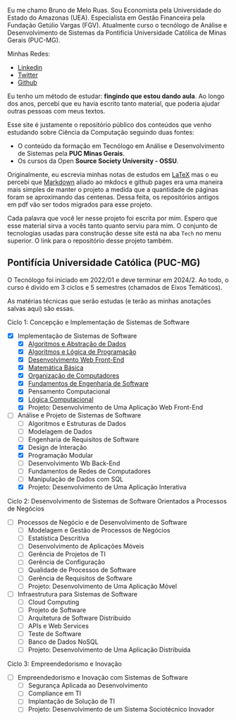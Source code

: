<link rel="stylesheet" href="//cdnjs.cloudflare.com/ajax/libs/highlight.js/11.2.0/styles/atom-one-dark-reasonable.min.css">
<script src="//cdnjs.cloudflare.com/ajax/libs/highlight.js/11.2.0/highlight.min.js"></script>
<script>hljs.initHighlightingOnLoad();</script>

Eu me chamo Bruno de Melo Ruas. Sou Economista pela Universidade do Estado do Amazonas (UEA). Especialista em Gestão Financeira pela Fundação Getúlio Vargas (FGV). Atualmente curso o tecnólogo de Análise e Desenvolvimento de Sistemas da Pontifícia Universidade Católica de Minas Gerais (PUC-MG).

Minhas Redes:

 - [Linkedin](https://www.linkedin.com/in/brunoruas2/)
 - [Twitter](https://twitter.com/bruno_ruas2)
 - [Github](https://github.com/brunoruas2)

Eu tenho um método de estudar: **fingindo que estou dando aula**. Ao longo dos anos, percebi que eu havia escrito tanto material, que poderia ajudar outras pessoas com meus textos.

Esse site é justamente o repositório público dos conteúdos que venho estudando sobre Ciência da Computação seguindo duas fontes:

 - O conteúdo da formação em Tecnólogo em Análise e Desenvolvimento de Sistemas pela **PUC Minas Gerais**.
 - Os cursos da Open **Source Society University - OSSU**.

Originalmente, eu escrevia minhas notas de estudos em [LaTeX](https://www.latex-project.org/#:~:text=LaTeX%20is%20a%20high%2Dquality,is%20available%20as%20free%20software.) mas o eu percebi que [Markdown](https://www.markdownguide.org/) aliado ao mkdocs e github pages era uma maneira mais simples de manter o projeto a medida que a quantidade de páginas foram se aproximando das centenas. Dessa feita, os repositórios antigos em pdf vão ser todos migrados para esse projeto.

Cada palavra que você ler nesse projeto foi escrita por mim. Espero que esse material sirva a vocês tanto quanto serviu para mim. O conjunto de tecnologias usadas para construção desse site está na aba `Tech` no menu superior. O link para o repositório desse projeto também.

## Pontifícia Universidade Católica (PUC-MG)

O Tecnólogo foi iniciado em 2022/01 e deve terminar em 2024/2. Ao todo, o curso é divido em 3 ciclos e 5 semestres (chamados de Eixos Temáticos).

As matérias técnicas que serão estudas (e terão as minhas anotações salvas aqui) são essas.

Ciclo 1: Concepção e Implementação de Sistemas de Software

  - [x] Implementação de Sistemas de Software
      - [x] [Algoritmos e Abstração de Dados](/CC_site/nav/PUC/eixo1/algoritmos_e_abstracao/)
      - [x] [Algoritmos e Lógica de Programação](/CC_site/nav/PUC/eixo1/algoritmos_e_logica/)
      - [x] [Desenvolvimento Web Front-End](/CC_site/nav/PUC/eixo1/desenvolvimento_web/)
      - [x] [Matemática Básica](/CC_site/nav/PUC/eixo1/matematica_basica/)
      - [x] [Organização de Computadores](/CC_site/nav/PUC/eixo1/organizacao_computadores/)
      - [x] [Fundamentos de Engenharia de Software](/CC_site/nav/PUC/eixo1/fundamentos_eng_soft/)
      - [x] Pensamento Computacional
      - [x] [Lógica Computacional](/CC_site/nav/PUC/eixo1/logica_comp/)
      - [x] Projeto: Desenvolvimento de Uma Aplicação Web Front-End

  - [ ] Análise e Projeto de Sistemas de Software
      - [ ] Algoritmos e Estruturas de Dados
      - [ ] Modelagem de Dados
      - [ ] Engenharia de Requisitos de Software
      - [x] Design de Interação
      - [x] Programação Modular
      - [ ] Desenvolvimento Wb Back-End
      - [ ] Fundamentos de Redes de Computadores
      - [ ] Manipulação de Dados com SQL
      - [x] Projeto: Desenvolvimento de Uma Aplicação Interativa

Ciclo 2: Desenvolvimento de Sistemas de Software Orientados a Processos de Negócios

  - [ ] Processos de Negócio e de Desenvolvimento de Software
      - [ ] Modelagem e Gestão de Processos de Negócios
      - [ ] Estatística Descritiva
      - [ ] Desenvolvimento de Aplicações Móveis
      - [ ] Gerência de Projetos de TI
      - [ ] Gerência de Configuração
      - [ ] Qualidade de Processos de Software
      - [ ] Gerência de Requisitos de Software
      - [ ] Projeto: Desenvolvimento de Uma Aplicação Móvel

  - [ ] Infraestrutura para Sistemas de Software
      - [ ] Cloud Computing
      - [ ] Projeto de Software
      - [ ] Arquitetura de Software Distribuído
      - [ ] APIs e Web Services
      - [ ] Teste de Software
      - [ ] Banco de Dados NoSQL
      - [ ] Projeto: Desenvolvimento de Uma Aplicação Distribuída

Ciclo 3: Empreendedorismo e Inovação

  - [ ] Empreendedorismo e Inovação com Sistemas de Software
      - [ ] Segurança Aplicada ao Desenvolvimento
      - [ ] Compliance em TI
      - [ ] Implantação de Solução de TI
      - [ ] Projeto: Desenvolvimento de um Sistema Sociotécnico Inovador
